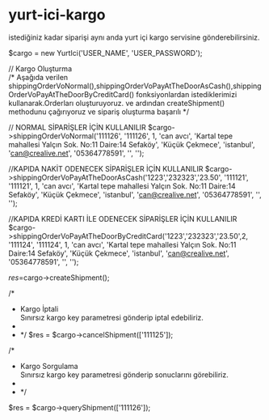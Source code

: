# yurt-ici-kargo

istediğiniz kadar siparişi aynı anda yurt  içi kargo servisine gönderebilirsiniz.


$cargo = new YurtIci('USER_NAME', 'USER_PASSWORD');

// Kargo Oluşturma  
/*
Aşağıda  verilen shippingOrderVoNormal(),shippingOrderVoPayAtTheDoorAsCash(),shippingOrderVoPayAtTheDoorByCreditCard()
fonksiyonlardan istediklerimizi kullanarak.Orderları oluşturuyoruz. ve ardından  createShipment() methodunu çağırıyoruz ve sipariş oluşturma başarılı
*/

// NORMAL SİPARİŞLER İÇİN  KULLANILIR
$cargo->shippingOrderVoNormal('111126', '111126', 1, 'can avcı', 'Kartal tepe mahallesi Yalçın Sok. No:11 Daire:14 Sefaköy', 'Küçük Çekmece', 'istanbul', 'can@crealive.net', '05364778591', '', '');  

//KAPIDA NAKİT ODENECEK SİPARİŞLER İÇİN KULLANILIR
$cargo->shippingOrderVoPayAtTheDoorAsCash('1223','232323','23.50', '111121', '111121', 1, 'can avcı', 'Kartal tepe mahallesi Yalçın Sok. No:11 Daire:14 Sefaköy', 'Küçük Çekmece', 'istanbul', 'can@crealive.net', '05364778591', '', '');

//KAPIDA KREDİ KARTI İLE ODENECEK SİPARİŞLER İÇİN KULLANILIR
$cargo->shippingOrderVoPayAtTheDoorByCreditCard('1223','232323','23.50',2, '111124', '111124', 1, 'can avcı', 'Kartal tepe mahallesi Yalçın Sok. No:11 Daire:14 Sefaköy', 'Küçük Çekmece', 'istanbul', 'can@crealive.net', '05364778591', '', '');

$res=$cargo->createShipment();

 
/*
 * Kargo İptali  
  Sınırsız kargo key parametresi gönderip iptal edebiliriz.
 *
 * */
$res = $cargo->cancelShipment(['111125']);



/*
 * Kargo Sorgulama  
  Sınırsız kargo key parametresi gönderip sonuclarını görebiliriz.
 *
 * */

$res = $cargo->queryShipment(['111126']);

